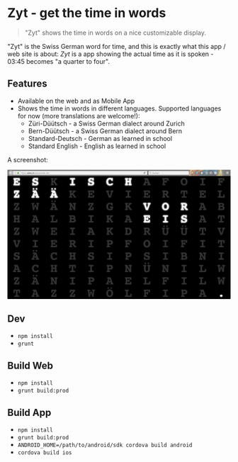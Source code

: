 Zyt - get the time in words
===========================

> "Zyt" shows the time in words on a nice customizable display.

"Zyt" is the Swiss German word for time, and this is exactly what this app / web site is about:
_Zyt_ is a app showing the actual time as it is spoken - 03:45 becomes "a quarter to four".

Features
-----------

* Available on the web and as Mobile App
* Shows the time in words in different languages. Supported languages for now (more translations are welcome!):
  * Züri-Düütsch - a Swiss German dialect around Zurich
  * Bern-Düütsch - a Swiss German dialect around Bern
  * Standard-Deutsch - German as learned in school
  * Standard English - English as learned in school

A screenshot:

![First Screenshot](./2016-08-08-u07ny.png)

Dev
---

* `npm install`
* `grunt`

Build Web
---------

* `npm install`
* `grunt build:prod`

Build App
---------

* `npm install`
* `grunt build:prod`
* `ANDROID_HOME=/path/to/android/sdk cordova build android`
* `cordova build ios`


